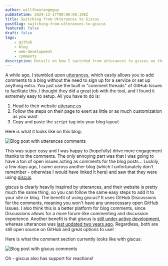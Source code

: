 ```yaml
---
author: willtheorangeguy
pubDatetime: 2024-12-17T00:00:00.198Z
title: Switching from Utterances to Giscus
postSlug: switching-from-utterances-to-giscus
featured: false
draft: false
tags:
    - github
    - blog
    - web-development
    - comments
description: Details on how I switched from utterances to giscus on this blog!
---
```


A while ago, I stumbled upon [utterances](https://utteranc.es/), which easily allows you to add comments to a blog without the need to sign up for a service or set up anything extra. You just use the built in "comment threads" of GitHub Issues to facilitate this. I thought they did a great job with the tool, and I found it extremely easy to setup. All you have to do is:

1. Head to their website [utteranc.es](https://utteranc.es/)
2. Follow the steps on their page to exert as little or as much customization as you want
3. Copy and paste the `script` tag into your blog layout

Here is what it looks like on this blog:

![Blog post with utterances comments](/assets/imgs/blog/utterances.jpg)

This was super easy and I was happy to (hopefully) drive more engagement thanks to the comments. The only annoying part was that I was going to have a ton of open issues acting as comments for the blog posts... Luckily, a few days ago, I came across another blog (which I unfortunately don't remember - otherwise I would have linked it here) and saw that they were using [giscus](https://giscus.app/).

giscus is clearly heavily inspired by utterances, and their website is pretty much the same thing, so you can follow the same easy steps to add it to your site or blog. The benefit of using giscus? It uses GitHub Discussions for the comments, meaning you won't have any unnecessary open GitHub Issues. I also think this is a better platform for blog comments, since Discussions allows for a more forum-like commenting and discussion experience. Another benefit is that giscus is [still under active development](https://github.com/giscus/giscus/commits/main/), whereas utterances was [last updated two years ago](https://github.com/utterance/utterances/commits/master/). Regardless, both are still open source on GitHub and great options to use!

Here is what the comment section currently looks like with giscus:

![Blog post with giscus comments](/assets/imgs/blog/giscus.jpg)

Oh - giscus also has support for reactions!
